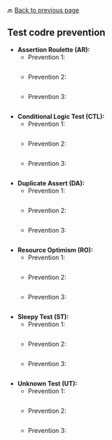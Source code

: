 🔙 <a href="README.md">Back to previous page</a> 


<p align="center">
 <h2>Test codre prevention</h2>
</p>


* <b>Assertion Roulette (AR):</b>
     * Prevention 1:
       ``` java
       ```
     * Prevention 2:
       ``` java
       ```
     * Prevention 3:
       ``` java
       ```
* <b>Conditional Logic Test (CTL):</b>
     * Prevention 1:
       ``` java
       ```
     * Prevention 2:
       ``` java
       ```
     * Prevention 3:
       ``` java
       ```
* <b>Duplicate Assert (DA):</b>
     * Prevention 1:
       ``` java
       ```
     * Prevention 2:
       ``` java
       ```
     * Prevention 3:
       ``` java
       ```
* <b>Resource Optimism (RO):</b>
     * Prevention 1:
       ``` java
       ```
     * Prevention 2:
       ``` java
       ```
     * Prevention 3:
       ``` java
       ```
* <b>Sleepy Test (ST):</b>
     * Prevention 1:
       ``` java
       ```
     * Prevention 2:
       ``` java
       ```
     * Prevention 3:
       ``` java
       ```
* <b>Unknown Test (UT):</b>
     * Prevention 1:
       ``` java
       ```
     * Prevention 2:
       ``` java
       ```
     * Prevention 3:
       ``` java
       ```

